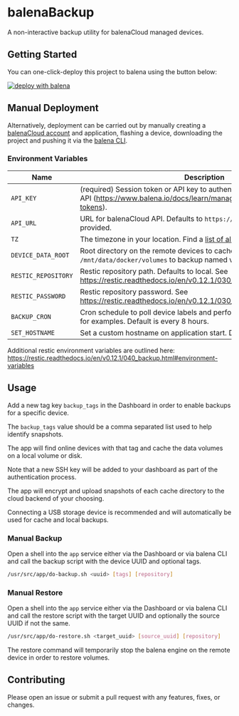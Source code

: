 # balenaBackup

A non-interactive backup utility for balenaCloud managed devices.

## Getting Started

You can one-click-deploy this project to balena using the button below:

[![deploy with balena](https://www.balena.io/deploy.svg)](https://dashboard.balena-cloud.com/deploy?repoUrl=https://github.com/balena-io-playground/balena-backup)

## Manual Deployment

Alternatively, deployment can be carried out by manually creating a [balenaCloud account](https://dashboard.balena-cloud.com) and application,
flashing a device, downloading the project and pushing it via the [balena CLI](https://github.com/balena-io/balena-cli).

### Environment Variables

| Name                | Description                                                                                                                                          |
| ------------------- | ---------------------------------------------------------------------------------------------------------------------------------------------------- |
| `API_KEY`           | (required) Session token or API key to authenticate with the balenaCloud API (<https://www.balena.io/docs/learn/manage/account/#access-tokens>).     |
| `API_URL`           | URL for balenaCloud API. Defaults to `https://api.balena-cloud.com` if not provided.                                                                 |
| `TZ`                | The timezone in your location. Find a [list of all timezone values here](https://en.wikipedia.org/wiki/List_of_tz_database_time_zones).              |
| `DEVICE_DATA_ROOT`  | Root directory on the remote devices to cache and backup. Default is `/mnt/data/docker/volumes` to backup named volumes only.                        |
| `RESTIC_REPOSITORY` | Restic repository path. Defaults to local. See <https://restic.readthedocs.io/en/v0.12.1/030_preparing_a_new_repo.html>.                             |
| `RESTIC_PASSWORD`   | Restic repository password. See <https://restic.readthedocs.io/en/v0.12.1/030_preparing_a_new_repo.html>.                                            |
| `BACKUP_CRON`       | Cron schedule to poll device labels and perform backups. See [this page](https://crontab.guru/examples.html) for examples. Default is every 8 hours. |
| `SET_HOSTNAME`      | Set a custom hostname on application start. Defaults to `balena`.                                                                                    |

Additional restic environment variables are outlined here: <https://restic.readthedocs.io/en/v0.12.1/040_backup.html#environment-variables>

## Usage

Add a new tag key `backup_tags` in the Dashboard in order to enable backups for a specific device.

The `backup_tags` value should be a comma separated list used to help identify snapshots.

The app will find online devices with that tag and cache the data volumes on a local volume or disk.

Note that a new SSH key will be added to your dashboard as part of the authentication process.

The app will encrypt and upload snapshots of each cache directory to the cloud backend of your choosing.

Connecting a USB storage device is recommended and will automatically be used for cache and local backups.

### Manual Backup

Open a shell into the `app` service either via the Dashboard or
via balena CLI and call the backup script with the device UUID and optional tags.

```bash
/usr/src/app/do-backup.sh <uuid> [tags] [repository]
```

### Manual Restore

Open a shell into the `app` service either via the Dashboard or
via balena CLI and call the restore script with the target UUID and optionally the source UUID if not the same.

```bash
/usr/src/app/do-restore.sh <target_uuid> [source_uuid] [repository]
```

The restore command will temporarily stop the balena engine on the remote device in order to restore volumes.

## Contributing

Please open an issue or submit a pull request with any features, fixes, or changes.
